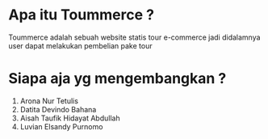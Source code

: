 # Apa itu Toummerce ?

Toummerce adalah sebuah website statis tour e-commerce jadi didalamnya user dapat melakukan pembelian pake tour

# Siapa aja yg mengembangkan ?

1. Arona Nur Tetulis
2. Datita Devindo Bahana
3. Aisah Taufik Hidayat Abdullah
4. Luvian Elsandy Purnomo

